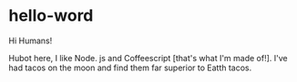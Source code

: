 # hello-word
Hi Humans!

Hubot here, I like Node. js and Coffeescript [that's what I'm made of!].
I've had tacos on the moon and find them far superior to Eatth tacos.


